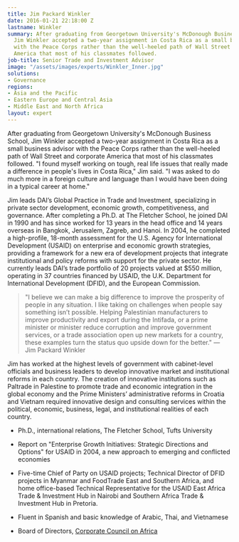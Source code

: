 ```yaml
---
title: Jim Packard Winkler
date: 2016-01-21 22:18:00 Z
lastname: Winkler
summary: After graduating from Georgetown University's McDonough Business School,
  Jim Winkler accepted a two-year assignment in Costa Rica as a small business advisor
  with the Peace Corps rather than the well-heeled path of Wall Street and corporate
  America that most of his classmates followed.
job-title: Senior Trade and Investment Advisor
image: "/assets/images/experts/Winkler_Inner.jpg"
solutions:
- Governance
regions:
- Asia and the Pacific
- Eastern Europe and Central Asia
- Middle East and North Africa
layout: expert
---
```


After graduating from Georgetown University's McDonough Business School, Jim Winkler accepted a two-year assignment in Costa Rica as a small business advisor with the Peace Corps rather than the well-heeled path of Wall Street and corporate America that most of his classmates followed. "I found myself working on tough, real life issues that really made a difference in people's lives in Costa Rica," Jim said. "I was asked to do much more in a foreign culture and language than I would have been doing in a typical career at home."

Jim leads DAI’s Global Practice in Trade and Investment, specializing in private sector development, economic growth, competitiveness, and governance. After completing a Ph.D. at The Fletcher School, he joined DAI in 1990 and has since worked for 13 years in the head office and 14 years overseas in Bangkok, Jerusalem, Zagreb, and Hanoi. In 2004, he completed a high-profile, 18-month assessment for the U.S. Agency for International Development (USAID) on enterprise and economic growth strategies, providing a framework for a new era of development projects that integrate institutional and policy reforms with support for the private sector. He currently leads DAI’s trade portfolio of 20 projects valued at $550 million, operating in 37 countries financed by USAID, the U.K. Department for International Development (DFID), and the European Commission.

> "I believe we can make a big difference to improve the prosperity of people in any situation. I like taking on challenges when people say something isn’t possible. Helping Palestinian manufacturers to improve productivity and export during the Intifada, or a prime minister or minister reduce corruption and improve government services, or a trade association open up new markets for a country, these examples turn the status quo upside down for the better." — Jim Packard Winkler

Jim has worked at the highest levels of government with cabinet-level officials and business leaders to develop innovative market and institutional reforms in each country. The creation of innovative institutions such as Paltrade in Palestine to promote trade and economic integration in the global economy and the Prime Ministers’ administrative reforms in Croatia and Vietnam required innovative design and consulting services within the political, economic, business, legal, and institutional realities of each country.

* Ph.D., international relations, The Fletcher School, Tufts University

* Report on "Enterprise Growth Initiatives: Strategic Directions and Options" for USAID in 2004, a new approach to emerging and conflicted economies

* Five-time Chief of Party on USAID projects; Technical Director of DFID projects in Myanmar and FoodTrade East and Southern Africa, and home office-based Technical Representative for the USAID East Africa Trade & Investment Hub in Nairobi and Southern Africa Trade & Investment Hub in Pretoria.

* Fluent in Spanish and basic knowledge of Arabic, Thai, and Vietnamese

* Board of Directors, [Corporate Council on Africa](http://www.africacncl.org/)